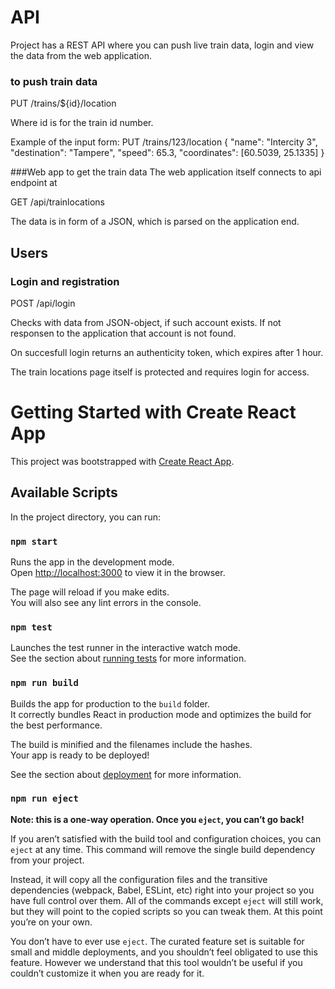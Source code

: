 # API
Project has a REST API where you can push live train data, login and view the data from the web application.


### to push train data
PUT /trains/${id}/location

Where id is for the train id number.

Example of the input form:
PUT /trains/123/location
{
"name": "Intercity 3",
"destination": "Tampere",
"speed": 65.3,
"coordinates": [60.5039, 25.1335]
}

###Web app to get the train data
The web application itself connects to api endpoint at  

GET /api/trainlocations

The data is in form of a JSON, which is parsed on the application end.

## Users

### Login and registration

POST /api/login

Checks with data from JSON-object, if such account exists. If not responsen to the application that account is not found.

On succesfull login returns an authenticity token, which expires after 1 hour.

The train locations page itself is protected and requires login for access.


# Getting Started with Create React App

This project was bootstrapped with [Create React App](https://github.com/facebook/create-react-app).

## Available Scripts

In the project directory, you can run:

### `npm start`

Runs the app in the development mode.\
Open [http://localhost:3000](http://localhost:3000) to view it in the browser.

The page will reload if you make edits.\
You will also see any lint errors in the console.

### `npm test`

Launches the test runner in the interactive watch mode.\
See the section about [running tests](https://facebook.github.io/create-react-app/docs/running-tests) for more information.

### `npm run build`

Builds the app for production to the `build` folder.\
It correctly bundles React in production mode and optimizes the build for the best performance.

The build is minified and the filenames include the hashes.\
Your app is ready to be deployed!

See the section about [deployment](https://facebook.github.io/create-react-app/docs/deployment) for more information.

### `npm run eject`

**Note: this is a one-way operation. Once you `eject`, you can’t go back!**

If you aren’t satisfied with the build tool and configuration choices, you can `eject` at any time. This command will remove the single build dependency from your project.

Instead, it will copy all the configuration files and the transitive dependencies (webpack, Babel, ESLint, etc) right into your project so you have full control over them. All of the commands except `eject` will still work, but they will point to the copied scripts so you can tweak them. At this point you’re on your own.

You don’t have to ever use `eject`. The curated feature set is suitable for small and middle deployments, and you shouldn’t feel obligated to use this feature. However we understand that this tool wouldn’t be useful if you couldn’t customize it when you are ready for it.
